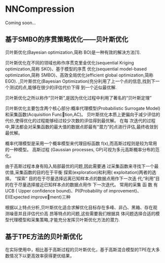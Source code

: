 # NNCompression
Coming soon...
## 基于SMBO的序贯策略优化——贝叶斯优化
贝叶斯优化(Bayesian optimization,简称 BO)是一种有效的解决方法[1].

贝叶斯优化在不同的领域也称作序贯克里金优化(sequential Kriging optimization,简称 SKO)、基于模型的序贯
优化(sequential model-based optimization,简称 SMBO)、高效全局优化(efficient global optimization,简称 EGO).
,贝叶斯优化(Bayesian Optimization)充分利用了上一个点的信息,找到下一个测试的点,能够在很少的评估代价下得
到一个近似最优解.

贝叶斯优化之所以称作“贝叶斯”,是因为优化过程中利用了著名的“贝叶斯定理”

贝叶斯优化主要包含两个核心部分:概率代理模型(Probabilistic Surrogate Model)和采集函数(Acquisition Function,AC)。 
贝叶斯优化本质上更偏向于减少评估的代价,使得优化的过程能够经过较少次数的评估得到最优解。 在每
次迭代的过程中,算法都会对采集函数的最大值的数据点即最有“潜力”的点进行评估,最终收敛到最优解。

概率代理模型是采用一个概率模型来代理目标函数 f(x),而高斯过程则是较为常用的一种模型。 高斯过程
(Gaussian processes, GP)可视为多元高斯概率分布的范化。

由于高斯过程本身有陷入局部最优的问题,因此需要通
过采集函数来寻找下一个最优值,采集函数的目的在于平衡
探索(exploration)和利用( exploitation)两者的选择。 “探索”
目的在于尽量选择远离已知样本点的数据点用作下一次迭
代;“利用”目的在于尽量选择接近已知样本点的数据点用作
下一次迭代。 常用的采集 函 数 有 UCB ( Upper confidence
bound)、PI(Probability of improvement)、EI(Expected improvement)三种

根据以上特点分析,贝叶斯优化适合求解优化目标存在多峰、非凸、黑箱、存在观测噪音并且评估代价高
昂等特点的问题,这些需要我们根据具
体问题选择合适的模型代理模型和采集策略,才能充分发挥贝叶斯优化方法的潜力. 

## 基于TPE方法的贝叶斯优化

在实际使用中，相比基于高斯过程的贝叶斯优化，基于高斯混合模型的TPE在大多数情况下以更高效率获得更优结果，